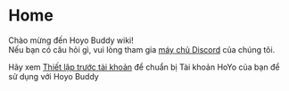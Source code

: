 # Home

Chào mừng đến Hoyo Buddy wiki!  
Nếu bạn có câu hỏi gì, vui lòng tham gia [máy chủ Discord](https://link.seria.moe/hb-dc) của chúng tôi.

Hãy xem [Thiết lập trước tài khoản](./Before-Start.md) để chuẩn bị Tài khoản HoYo của bạn để sử dụng với Hoyo Buddy
